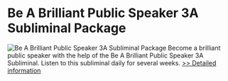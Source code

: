# Be A Brilliant Public Speaker 3A Subliminal Package
![Be A Brilliant Public Speaker 3A Subliminal Package](https://mycommerce.akamaized.net/api/pimages/P300898400/BIG/300898400.JPG)
Become a brilliant public speaker with the help of the Be A Brilliant Public Speaker 3A Subliminal. Listen to this subliminal daily for several weeks.
[>> Detailed information](https://secure.shareit.com/shareit/product.html?productid=300898400&affiliateid=200057808)